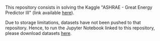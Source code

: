 This repository consists in solving the Kaggle "ASHRAE - Great Energy Predictor III" (link available [here](https://www.kaggle.com/competitions/ashrae-energy-prediction/overview)).

Due to storage limitations, datasets have not been pushed to that repository. Hence, to run the Jupyter Notebook linked to this repository, please download datasets [here](https://www.kaggle.com/competitions/ashrae-energy-prediction/data).


